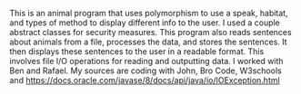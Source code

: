 This is an animal program that uses polymorphism to use a speak, habitat, and types of method to display different info to the user. I used a couple abstract classes for security measures. This program also reads sentences about animals from a file, processes the data, and stores the sentences. It then displays these sentences to the user in a readable format. This involves file I/O operations for reading and outputting data. I worked with Ben and Rafael. My sources are coding with John, Bro Code, W3schools and https://docs.oracle.com/javase/8/docs/api/java/io/IOException.html 
